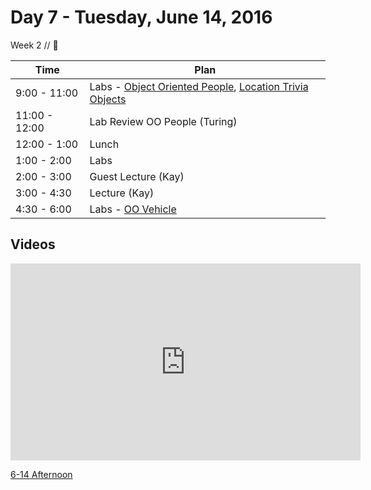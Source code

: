 # Day 7 - Tuesday, June 14, 2016 

Week 2 // :blue_heart:

Time       | Plan     |
----------------|-------
9:00 - 11:00  |  Labs - [Object Oriented People](https://learn.co/tracks/ios-new/objects-in-objective-c/basic-objects/object-oriented-people), [Location Trivia Objects](https://learn.co/tracks/ios-new/objects-in-objective-c/basic-objects/location-trivia-objects)
11:00 - 12:00   | Lab Review OO People (Turing)
12:00 - 1:00   | Lunch
1:00 - 2:00    | Labs
2:00 - 3:00    | Guest Lecture (Kay)
3:00 - 4:30    | Lecture (Kay)
4:30 - 6:00 | Labs - [OO Vehicle](https://learn.co/lessons/OO-Vehicle)

## Videos


<iframe width="560" height="315" src="https://www.youtube.com/embed/PWuFI3FH0fs?rel=0&modestbranding=1" frameborder="0" allowfullscreen></iframe><p><a href="https://www.youtube.com/watch?v=PWuFI3FH0fs">6-14 Afternoon</a></p>
